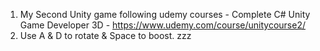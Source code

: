 1) My Second Unity game following udemy courses - Complete C# Unity Game Developer 3D - https://www.udemy.com/course/unitycourse2/
2) Use  A & D to rotate & Space to boost.
zzz
